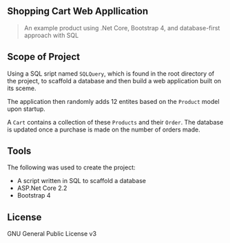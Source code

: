 ## Shopping Cart Web Appllication
> An example product using .Net Core, Bootstrap 4, and database-first approach with SQL

## Scope of Project
Using a SQL sript named `SQLQuery`, which is found in the root directory of the project, to scaffold a database and then build a web application built on its sceme.

The application then randomly adds 12 entites based on the `Product` model upon startup.

A `Cart` contains a collection of these `Products` and their `Order`. The database is updated once a purchase is made on the number of orders made.

## Tools
The following was used to create the project:
- A script written in SQL to scaffold a database
- ASP.Net Core 2.2
- Bootstrap 4

## License
GNU General Public License v3